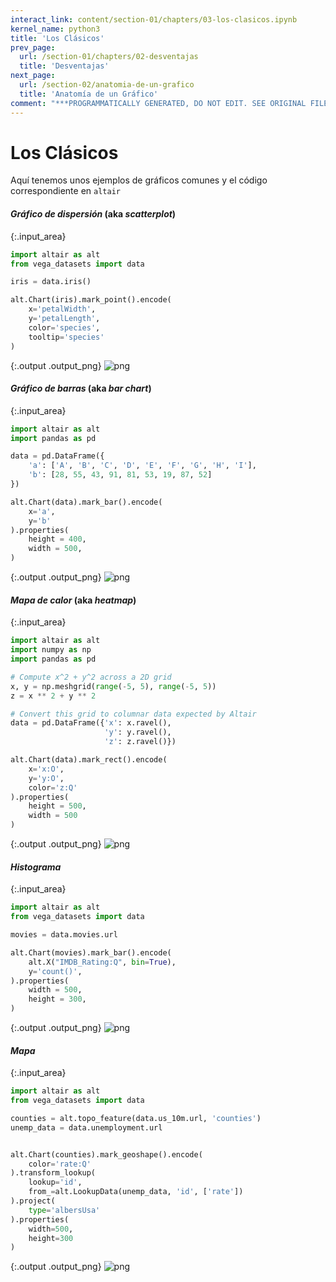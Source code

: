 ```yaml
---
interact_link: content/section-01/chapters/03-los-clasicos.ipynb
kernel_name: python3
title: 'Los Clásicos'
prev_page:
  url: /section-01/chapters/02-desventajas
  title: 'Desventajas'
next_page:
  url: /section-02/anatomia-de-un-grafico
  title: 'Anatomía de un Gráfico'
comment: "***PROGRAMMATICALLY GENERATED, DO NOT EDIT. SEE ORIGINAL FILES IN /content***"
---
```


# Los Clásicos

Aquí tenemos unos ejemplos de gráficos comunes y el código correspondiente en `altair`

#### _Gráfico de dispersión_ (aka _scatterplot_)



{:.input_area}
```python
import altair as alt
from vega_datasets import data

iris = data.iris()

alt.Chart(iris).mark_point().encode(
    x='petalWidth',
    y='petalLength',
    color='species',
    tooltip='species'
)
```





{:.output .output_png}
![png](../../images/section-01/chapters/03-los-clasicos_2_0.png)




#### _Gráfico de barras_ (aka _bar chart_)



{:.input_area}
```python
import altair as alt
import pandas as pd

data = pd.DataFrame({
    'a': ['A', 'B', 'C', 'D', 'E', 'F', 'G', 'H', 'I'],
    'b': [28, 55, 43, 91, 81, 53, 19, 87, 52]
})

alt.Chart(data).mark_bar().encode(
    x='a',
    y='b'
).properties(
    height = 400,
    width = 500,
)
```





{:.output .output_png}
![png](../../images/section-01/chapters/03-los-clasicos_4_0.png)




#### _Mapa de calor_ (aka _heatmap_)



{:.input_area}
```python
import altair as alt
import numpy as np
import pandas as pd

# Compute x^2 + y^2 across a 2D grid
x, y = np.meshgrid(range(-5, 5), range(-5, 5))
z = x ** 2 + y ** 2

# Convert this grid to columnar data expected by Altair
data = pd.DataFrame({'x': x.ravel(),
                     'y': y.ravel(),
                     'z': z.ravel()})

alt.Chart(data).mark_rect().encode(
    x='x:O',
    y='y:O',
    color='z:Q'
).properties(
    height = 500,
    width = 500
)
```





{:.output .output_png}
![png](../../images/section-01/chapters/03-los-clasicos_6_0.png)




#### _Histograma_



{:.input_area}
```python
import altair as alt
from vega_datasets import data

movies = data.movies.url

alt.Chart(movies).mark_bar().encode(
    alt.X("IMDB_Rating:Q", bin=True),
    y='count()',
).properties(
    width = 500,
    height = 300,
)
```





{:.output .output_png}
![png](../../images/section-01/chapters/03-los-clasicos_8_0.png)




#### _Mapa_



{:.input_area}
```python
import altair as alt
from vega_datasets import data

counties = alt.topo_feature(data.us_10m.url, 'counties')
unemp_data = data.unemployment.url


alt.Chart(counties).mark_geoshape().encode(
    color='rate:Q'
).transform_lookup(
    lookup='id',
    from_=alt.LookupData(unemp_data, 'id', ['rate'])
).project(
    type='albersUsa'
).properties(
    width=500,
    height=300
)
```





{:.output .output_png}
![png](../../images/section-01/chapters/03-los-clasicos_10_0.png)



